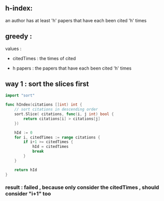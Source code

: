 ## h-index:

an author has at least 'h' papers that have each been cited 'h' times

## greedy : 

values :

- citedTimes : the times of cited

- h papers : the papers that have each been cited 'h' times


## way 1 : sort the slices first

```go
import "sort"

func hIndex(citations []int) int {
    // sort citations in descending order
    sort.Slice( citations, func(i, j int) bool {
        return citations[i] > citations[j]
    })

    hId := 0
    for i, citedTimes := range citations {
        if i+1 >= citedTimes {
            hId = citedTimes
            break
        }
    }

    return hId
}
```

### result : failed , because only consider the citedTimes , should consider "i+1" too 